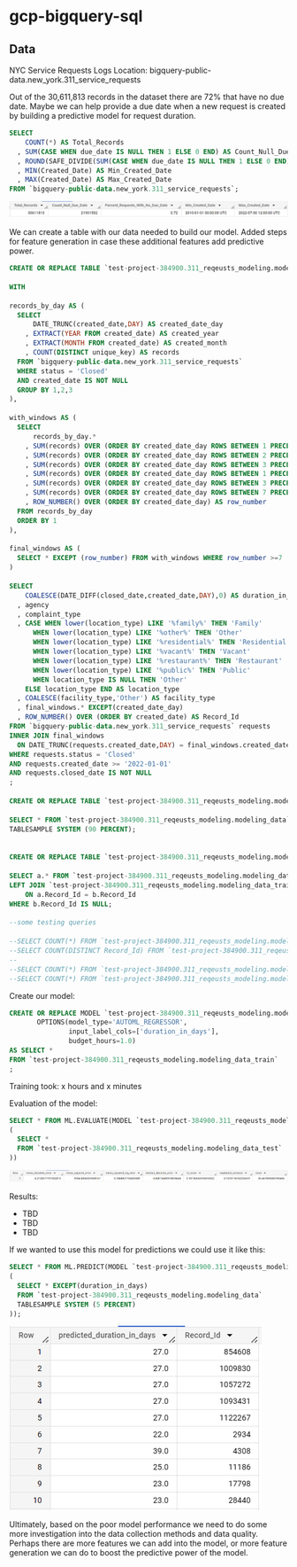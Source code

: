 # gcp-bigquery-sql

## Data

NYC Service Requests Logs
Location: bigquery-public-data.new_york.311_service_requests

Out of the 30,611,813 records in the dataset there are 72% that have no due date. Maybe we can help provide a due date when a new request is created 
by building a predictive model for request duration.

```sql
SELECT 
    COUNT(*) AS Total_Records
  , SUM(CASE WHEN due_date IS NULL THEN 1 ELSE 0 END) AS Count_Null_Due_Date
  , ROUND(SAFE_DIVIDE(SUM(CASE WHEN due_date IS NULL THEN 1 ELSE 0 END),COUNT(*)),2) AS Percent_Requests_With_No_Due_Date
  , MIN(Created_Date) AS Min_Created_Date
  , MAX(Created_Date) AS Max_Created_Date
FROM `bigquery-public-data.new_york.311_service_requests`; 
```

![](screenshots/one.PNG)

We can create a table with our data needed to build our model. 
Added steps for feature generation in case these additional features add predictive power.

```sql
CREATE OR REPLACE TABLE `test-project-384900.311_reqeusts_modeling.modeling_data` AS 

WITH  
  
records_by_day AS (
  SELECT 
      DATE_TRUNC(created_date,DAY) AS created_date_day
    , EXTRACT(YEAR FROM created_date) AS created_year
    , EXTRACT(MONTH FROM created_date) AS created_month
    , COUNT(DISTINCT unique_key) AS records
  FROM `bigquery-public-data.new_york.311_service_requests`
  WHERE status = 'Closed'
  AND created_date IS NOT NULL
  GROUP BY 1,2,3
),

with_windows AS (
  SELECT 
      records_by_day.*
    , SUM(records) OVER (ORDER BY created_date_day ROWS BETWEEN 1 PRECEDING AND 1 PRECEDING) AS records_previous_1_day
    , SUM(records) OVER (ORDER BY created_date_day ROWS BETWEEN 2 PRECEDING AND 2 PRECEDING) AS records_previous_2_day
    , SUM(records) OVER (ORDER BY created_date_day ROWS BETWEEN 3 PRECEDING AND 3 PRECEDING) AS records_previous_3_day
    , SUM(records) OVER (ORDER BY created_date_day ROWS BETWEEN 1 PRECEDING AND CURRENT ROW) AS records_cumulative_1_day
    , SUM(records) OVER (ORDER BY created_date_day ROWS BETWEEN 3 PRECEDING AND CURRENT ROW) AS records_cumulative_3_day
    , SUM(records) OVER (ORDER BY created_date_day ROWS BETWEEN 7 PRECEDING AND CURRENT ROW) AS records_cumulative_7_day
    , ROW_NUMBER() OVER (ORDER BY created_date_day) AS row_number
  FROM records_by_day
  ORDER BY 1
),

final_windows AS (
  SELECT * EXCEPT (row_number) FROM with_windows WHERE row_number >=7
)

SELECT  
    COALESCE(DATE_DIFF(closed_date,created_date,DAY),0) AS duration_in_days
  , agency
  , complaint_type 
  , CASE WHEN lower(location_type) LIKE '%family%' THEN 'Family'
      WHEN lower(location_type) LIKE '%other%' THEN 'Other'
      WHEN lower(location_type) LIKE '%residential%' THEN 'Residential'
      WHEN lower(location_type) LIKE '%vacant%' THEN 'Vacant'
      WHEN lower(location_type) LIKE '%restaurant%' THEN 'Restaurant'
      WHEN lower(location_type) LIKE '%public%' THEN 'Public'
      WHEN location_type IS NULL THEN 'Other'
    ELSE location_type END AS location_type 
  , COALESCE(facility_type,'Other') AS facility_type
  , final_windows.* EXCEPT(created_date_day)
  , ROW_NUMBER() OVER (ORDER BY created_date) AS Record_Id
FROM `bigquery-public-data.new_york.311_service_requests` requests
INNER JOIN final_windows 
  ON DATE_TRUNC(requests.created_date,DAY) = final_windows.created_date_day
WHERE requests.status = 'Closed'
AND requests.created_date >= '2022-01-01'
AND requests.closed_date IS NOT NULL
;

CREATE OR REPLACE TABLE `test-project-384900.311_reqeusts_modeling.modeling_data_train` AS 

SELECT * FROM `test-project-384900.311_reqeusts_modeling.modeling_data`
TABLESAMPLE SYSTEM (90 PERCENT);


CREATE OR REPLACE TABLE `test-project-384900.311_reqeusts_modeling.modeling_data_test` AS 

SELECT a.* FROM `test-project-384900.311_reqeusts_modeling.modeling_data` a
LEFT JOIN `test-project-384900.311_reqeusts_modeling.modeling_data_train` b
	ON a.Record_Id = b.Record_Id 
WHERE b.Record_Id IS NULL;	

--some testing queries

--SELECT COUNT(*) FROM `test-project-384900.311_reqeusts_modeling.modeling_data`;
--SELECT COUNT(DISTINCT Record_Id) FROM `test-project-384900.311_reqeusts_modeling.modeling_data`;
--
--SELECT COUNT(*) FROM `test-project-384900.311_reqeusts_modeling.modeling_data_test`;
--SELECT COUNT(*) FROM `test-project-384900.311_reqeusts_modeling.modeling_data_train`;
```

Create our model:

```sql
CREATE OR REPLACE MODEL `test-project-384900.311_reqeusts_modeling.model_request_duration`
       OPTIONS(model_type='AUTOML_REGRESSOR',
               input_label_cols=['duration_in_days'],
               budget_hours=1.0)
AS SELECT *
FROM `test-project-384900.311_reqeusts_modeling.modeling_data_train`
;
```

Training took: x hours and x minutes

Evaluation of the model:

```sql
SELECT * FROM ML.EVALUATE(MODEL `test-project-384900.311_reqeusts_modeling.model_request_duration`,
(
  SELECT *
  FROM `test-project-384900.311_reqeusts_modeling.modeling_data_test`
))
```

![](screenshots/two.PNG)

Results:
- TBD
- TBD
- TBD

If we wanted to use this model for predictions we could use it like this:

```sql 
SELECT * FROM ML.PREDICT(MODEL `test-project-384900.311_reqeusts_modeling.model_request_duration`,
(
  SELECT * EXCEPT(duration_in_days)
  FROM `test-project-384900.311_reqeusts_modeling.modeling_data`
  TABLESAMPLE SYSTEM (5 PERCENT)
));
```

![](screenshots/three.PNG)

Ultimately, based on the poor model performance we need to do some more investigation into the data collection methods and data quality.
Perhaps there are more features we can add into the model, or more feature generation we can do to boost the predictive power of the model.